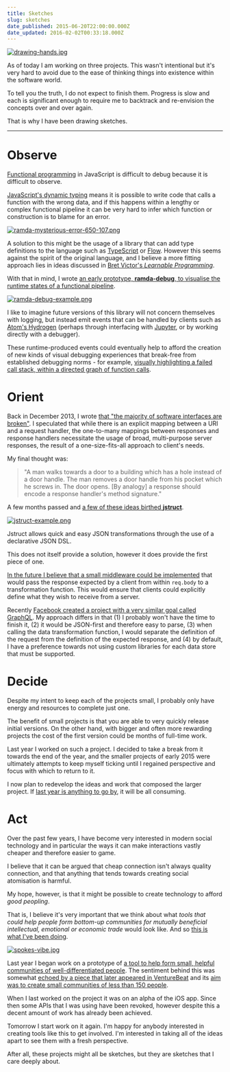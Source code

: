 ```yaml
---
title: Sketches
slug: sketches
date_published: 2015-06-20T22:00:00.000Z
date_updated: 2016-02-02T00:33:18.000Z
---
```


[![drawing-hands.jpg](https://d23f6h5jpj26xu.cloudfront.net/zlcudxsubuivoa_small.jpg)](http://img.svbtle.com/zlcudxsubuivoa.jpg)

As of today I am working on three projects. This wasn't intentional but it's very hard to avoid due to the ease of thinking things into existence within the software world.

To tell you the truth, I do not expect to finish them. Progress is slow and each is significant enough to require me to backtrack and re-envision the concepts over and over again.

That is why I have been drawing sketches.

---

# Observe

[Functional programming](https://en.wikipedia.org/wiki/Tacit_programming) in JavaScript is difficult to debug because it is difficult to observe.

[JavaScript's dynamic typing](https://en.wikipedia.org/?title=JavaScript#Dynamic) means it is possible to write code that calls a function with the wrong data, and if this happens within a lengthy or complex functional pipeline it can be very hard to infer which function or construction is to blame for an error.

[![ramda-mysterious-error-650-107.png](https://d23f6h5jpj26xu.cloudfront.net/sxcdcf1wdvqpyq_small.png)](http://img.svbtle.com/sxcdcf1wdvqpyq.png)

A solution to this might be the usage of a library that can add type definitions to the language such as [TypeScript](http://www.typescriptlang.org/) or [Flow](http://flowtype.org/). However this seems against the spirit of the original language, and I believe a more fitting approach lies in ideas discussed in [Bret Victor's *Learnable Programming*](http://worrydream.com/LearnableProgramming/). 

With that in mind, I wrote [an early prototype, **ramda-debug**, to visualise the runtime states of a functional pipeline](http://github.com/sebinsua/ramda-debug).

[![ramda-debug-example.png](https://d23f6h5jpj26xu.cloudfront.net/8m9psbmtkedfw_small.png)](http://img.svbtle.com/8m9psbmtkedfw.png)

I like to imagine future versions of this library will not concern themselves with logging, but instead emit events that can be handled by clients such as [Atom's Hydrogen](https://atom.io/packages/hydrogen) (perhaps through interfacing with [Jupyter](https://jupyter.org/), or by working directly with a debugger).

These runtime-produced events could eventually help to afford the creation of new kinds of visual debugging experiences that break-free from established debugging norms - for example, [visually highlighting a failed call stack, within a directed graph of function calls](https://twitter.com/sebinsua/status/606762029400113152).

# Orient

Back in December 2013, I wrote [that "the majority of software interfaces are broken"](https://twitter.com/sebinsua/status/412984350926307328). I speculated that while there is an explicit mapping between a URI and a request handler, the one-to-many mappings between responses and response handlers necessitate the usage of broad, multi-purpose server responses, the result of a one-size-fits-all approach to client's needs.

My final thought was:

> "A man walks towards a door to a building which has a hole instead of a door handle. The man removes a door handle from his pocket which he screws in. The door opens. [By analogy] a response should encode a response handler's method signature."

A few months passed and [a few of these ideas birthed **jstruct**](https://github.com/sebinsua/jstruct).

[![jstruct-example.png](https://d23f6h5jpj26xu.cloudfront.net/jhqrliow1ejjaq_small.png)](http://img.svbtle.com/jhqrliow1ejjaq.png)

Jstruct allows quick and easy JSON transformations through the use of a declarative JSON DSL.

This does not itself provide a solution, however it does provide the first piece of one.

[In the future I believe that a small middleware could be implemented](https://github.com/sebinsua/jstruct/issues/12) that would pass the response expected by a client from within `req.body` to a transformation function. This would ensure that clients could explicitly define what they wish to receive from a server.

Recently [Facebook created a project with a very similar goal called GraphQL](https://facebook.github.io/react/blog/2015/05/01/graphql-introduction.html). My approach differs in that (1) I probably won't have the time to finish it, (2) it would be JSON-first and therefore easy to parse, (3) when calling the data transformation function, I would separate the definition of the request from the definition of the expected response, and (4) by default, I have a preference towards not using custom libraries for each data store that must be supported.

# Decide

Despite my intent to keep each of the projects small, I probably only have energy and resources to complete just one.

The benefit of small projects is that you are able to very quickly release initial versions. On the other hand, with bigger and often more rewarding projects the cost of the first version could be months of full-time work.

Last year I worked on such a project. I decided to take a break from it towards the end of the year, and the smaller projects of early 2015 were ultimately attempts to keep myself ticking until I regained perspective and focus with which to return to it.

I now plan to redevelop the ideas and work that composed the larger project. If [last year is anything to go by](http://i.imgur.com/KHutk4t.png), it will be all consuming.

# Act

Over the past few years, I have become very interested in modern social technology and in particular the ways it can make interactions vastly cheaper and therefore easier to game.

I believe that it can be argued that cheap connection isn't always quality connection, and that anything that tends towards creating social atomisation is harmful.

My hope, however, is that it might be possible to create technology to afford *good peopling*.

That is, I believe it's very important that we think about what *tools that could help people form bottom-up communities for mutually beneficial intellectual, emotional or economic trade* would look like. And so [this is what I've been doing](https://twitter.com/sebinsua/status/610422122985443328).

[![spokes-vibe.jpg](https://d23f6h5jpj26xu.cloudfront.net/nemgpjjik9nunw_small.jpg)](http://img.svbtle.com/nemgpjjik9nunw.jpg)

Last year I began work on a prototype of [a tool to help form small, helpful communities of well-differentiated people](http://spokesapp.co). The sentiment behind this was somewhat [echoed by a piece that later appeared in VentureBeat](http://venturebeat.com/2015/05/31/how-tech-is-leading-us-back-to-a-village-style-life/) and its [aim was to create small communities of less than 150 people](http://ranprieur.com/essays/beyondciv.html).

When I last worked on the project it was on an alpha of the iOS app. Since then some APIs that I was using have been revoked, however despite this a decent amount of work has already been achieved.

Tomorrow I start work on it again. I'm happy for anybody interested in creating tools like this to get involved. I'm interested in taking all of the ideas apart to see them with a fresh perspective.

After all, these projects might all be sketches, but they are sketches that I care deeply about.
